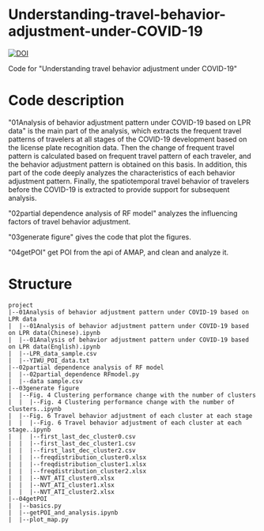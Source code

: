 # Understanding-travel-behavior-adjustment-under-COVID-19
[![DOI](https://zenodo.org/badge/491491285.svg)](https://zenodo.org/badge/latestdoi/491491285)

Code for "Understanding travel behavior adjustment under COVID-19"

# Code description
"01Analysis of behavior adjustment pattern under COVID-19 based on LPR data" is the main part of the analysis, which extracts the frequent travel patterns of travelers at all stages of the COVID-19 development based on the license plate recognition data. Then the change of frequent travel pattern is calculated based on frequent travel pattern of each traveler, and the behavior adjustment pattern is obtained on this basis. In addition, this part of the code deeply analyzes the characteristics of each behavior adjustment pattern. Finally, the spatiotemporal travel behavior of travelers before the COVID-19 is extracted to provide support for subsequent analysis.

"02partial dependence analysis of RF model" analyzes the influencing factors of travel behavior adjustment.

"03generate figure" gives the code that plot the figures.

"04getPOI" get POI from the api of AMAP, and clean and analyze it.

# Structure
```
project
|--01Analysis of behavior adjustment pattern under COVID-19 based on LPR data
|  |--01Analysis of behavior adjustment pattern under COVID-19 based on LPR data(Chinese).ipynb
|  |--01Analysis of behavior adjustment pattern under COVID-19 based on LPR data(English).ipynb
|  |--LPR_data_sample.csv
|  |--YIWU_POI_data.txt
|--02partial dependence analysis of RF model
|  |--02partial_dependence RFmodel.py
|  |--data sample.csv
|--03generate figure
|  |--Fig. 4 Clustering performance change with the number of clusters
|  |  |--Fig. 4 Clustering performance change with the number of clusters..ipynb
|  |--Fig. 6 Travel behavior adjustment of each cluster at each stage
|  |  |--Fig. 6 Travel behavior adjustment of each cluster at each stage..ipynb
|  |  |--first_last_dec_cluster0.csv
|  |  |--first_last_dec_cluster1.csv
|  |  |--first_last_dec_cluster2.csv
|  |  |--freqdistribution_cluster0.xlsx
|  |  |--freqdistribution_cluster1.xlsx
|  |  |--freqdistribution_cluster2.xlsx
|  |  |--NVT_ATI_cluster0.xlsx
|  |  |--NVT_ATI_cluster1.xlsx
|  |  |--NVT_ATI_cluster2.xlsx
|--04getPOI
|  |--basics.py
|  |--getPOI_and_analysis.ipynb
|  |--plot_map.py
```
